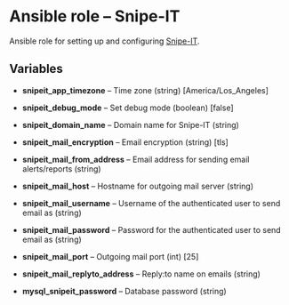 # Ansible role – Snipe-IT
Ansible role for setting up and configuring [Snipe-IT](https//snipeitapp.com/).


## Variables

* **snipeit\_app\_timezone** – Time zone (string) [America/Los_Angeles]

* **snipeit\_debug\_mode** – Set debug mode (boolean) [false]

* **snipeit\_domain\_name** – Domain name for Snipe-IT (string)

* **snipeit\_mail\_encryption** – Email encryption (string) [tls]

* **snipeit\_mail\_from\_address** – Email address for sending email alerts/reports (string)

* **snipeit\_mail\_host** – Hostname for outgoing mail server (string)

* **snipeit\_mail\_username** – Username of the authenticated user to send email as (string)

* **snipeit\_mail\_password** – Password for the authenticated user to send email as (string)

* **snipeit\_mail\_port** – Outgoing mail port (int) [25]

* **snipeit\_mail\_replyto\_address** – Reply:to name on emails (string)

* **mysql\_snipeit\_password** – Database password (string)